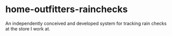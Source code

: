 # home-outfitters-rainchecks
An independently conceived and developed system for tracking rain checks at the store I work at.
